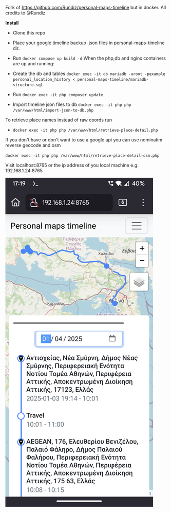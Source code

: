Fork of https://github.com/Rundiz/personal-maps-timeline but in docker.
All credits to @Rundiz

**Install**                               
                                                                                                                                                     
- Clone this repo 

-  Place your google timeline backup .json files in personal-maps-timeline dir.

- Run `docker compose up build -d`                                                      When the php,db and nginx containers are up and running:
                                                             
- Create the db and tables `docker exec -it db mariadb -uroot -pexample  personal_location_history < personal-maps-timeline/mariadb-structure.sql`

- Run `docker exec -it php composer update`

- Import timeline json files to db `docker exec -it php php /var/www/html/import-json-to-db.php`

To retrieve place names instead of raw coords run
- `docker exec -it php php /var/www/html/retrieve-place-detail.php`

If you don't have or don't want to use a google api you can use nominatim reverse geocode and osm 

`docker exec -it php php /var/www/html/retrieve-place-detail-osm.php`

Visit localhost:8765 or the ip address of you local machine e.g. 192.168.1.24:8765

![](personal-maps-timeline/assets/route.png)
